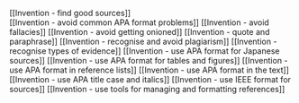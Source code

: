 [[Invention - find good sources]]   
[[Invention - avoid common APA format problems]]
[[Invention - avoid fallacies]]
[[Invention - avoid getting onioned]]
[[Invention - quote and paraphrase]]
[[Invention - recognise and avoid plagiarism]]
[[Invention - recognise types of evidence]]
[[Invention - use APA format for Japanese sources]]
[[Invention - use APA format for tables and figures]]
[[Invention - use APA format in reference lists]]
[[Invention - use APA format in the text]]
[[Invention - use APA title case and italics]]
[[Invention - use IEEE format for sources]]
[[Invention - use tools for managing and formatting references]]
